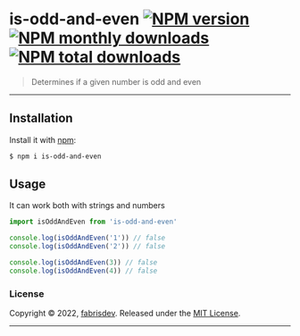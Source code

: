 # is-odd-and-even [![NPM version](https://img.shields.io/npm/v/is-odd-and-even.svg?style=flat)](https://www.npmjs.com/package/is-odd-and-even) [![NPM monthly downloads](https://img.shields.io/npm/dm/is-odd-and-even.svg?style=flat)](https://npmjs.org/package/is-odd-and-even) [![NPM total downloads](https://img.shields.io/npm/dt/is-odd-and-even.svg?style=flat)](https://npmjs.org/package/is-odd-and-even)

> Determines if a given number is odd and even

***

## Installation

Install it with [npm](https://www.npmjs.com/):

```sh
$ npm i is-odd-and-even
```

## Usage

It can work both with strings and numbers

```js
import isOddAndEven from 'is-odd-and-even'

console.log(isOddAndEven('1')) // false
console.log(isOddAndEven('2')) // false

console.log(isOddAndEven(3)) // false
console.log(isOddAndEven(4)) // false
```

### License

Copyright © 2022, [fabrisdev](https://github.com/fabrisdev).
Released under the [MIT License](LICENSE).

***

